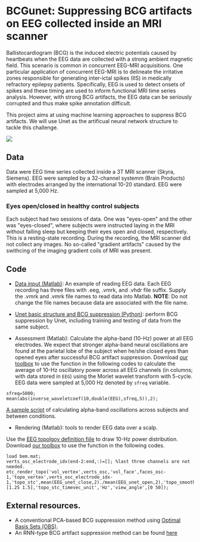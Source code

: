 # BCGunet: Suppressing BCG artifacts on EEG collected inside an MRI scanner

Ballistocardiogram (BCG) is the induced electric potentials caused by heartbeats when the EEG data are collected with a strong ambient magnetic field. This scenario is common in concurrent EEG-MRI acquisitions. One particular application of concurrent EEG-MRI is to delineate the irritative zones responsible for generating inter-ictal spikes (IIS) in medically refractory epilepsy patients. Specifically, EEG is used to detect onsets of spikes and these timing are used to inform functional MRI time series analysis. However, with strong BCG artifacts, the EEG data can be seriously corrupted and thus make spike annotation difficult.

This project aims at using machine learning approaches to suppress BCG artifacts. We will use Unet as the artificual neural network structure to tackle this challenge.

![](https://github.com/fahsuanlin/BCGunet/blob/main/images/alpha_annot.png)

## Data

Data were EEG time series collected inside a 3T MRI scanner (Skyra, Siemens). EEG were sampled by a 32-channel systemm (Brain Products) with electrodes arranged by the international 10-20 standard. EEG were sampled at 5,000 Hz.

### Eyes open/closed in healthy control subjects
Each subject had two sessions of data. One was "eyes-open" and the other was "eyes-closed", where subjects were instructed laying in the MRI without falling sleep but keeping their eyes open and closed, respectively. This is a resting-state recording. 
During the recording, the MRI scanner did not collect any images. No so-called "gradient artifacts" caused by the swithcing of the imaging gradient coils of MRI was present.

## Code
- [Data input (Matlab)](https://github.com/fahsuanlin/BCGunet/blob/main/matlab/read_eeg.m): An example of reading EEG data. Each EEG recording has three files with .eeg, .vmrk, and .vhdr file suffix. Supply the .vmrk and .vmrk file names to read data into Matlab.
**NOTE**: Do not change the file names because data are associated with the file name.

- [Unet basic structure and BCG suppression (Python)](https://github.com/fahsuanlin/BCGunet/blob/main/bcg_unet/unet1d-simple.ipynb): perform BCG suppression by Unet, including training and testing of data from the same subject.

- Assessment (Matlab): Calculate the alpha-band (10-Hz) power at all EEG electrodes. We expect that stronger alpha-band neural oscillations are found at the parietal lobe of the subject when he/she closed eyes than opened eyes after successful BCG artifact suppression. Download [our toolbox](https://github.com/fahsuanlin/fhlin_toolbox) to use the function in the following codes to calculate the average of 10-Hz oscillatory power across all EEG channels (in columns; with data stored in `EEG`) using the Morlet wavelet transform with 5-cycle. EEG data were sampled at 5,000 Hz denoted by `sfreq` variable.

```
sfreq=5000;
mean(abs(inverse_waveletcoef(10,double(EEG),sfreq,5)),2);
```
[A sample script](https://github.com/fahsuanlin/BCGunet/blob/main/matlab/calc_alpha_unet.m) of calculating alpha-band oscillations across subjects and between conditions.


- Rendering (Matlab): tools to render EEG data over a scalp.

Use the [EEG topolgoy definition fiile](https://github.com/fahsuanlin/BCGunet/blob/main/matlab/bem.mat) to draw 10-Hz power distribution. Download [our toolbox](https://github.com/fahsuanlin/fhlin_toolbox) to use the  function in the following codes.
```
load bem.mat;
verts_osc_electrode_idx(end-2:end,:)=[]; %last three channels are not needed.
etc_render_topo('vol_vertex',verts_osc,'vol_face',faces_osc-1,'topo_vertex',verts_osc_electrode_idx-1,'topo_stc',mean(EEG_unet_close,2)./mean(EEG_unet_open,2),'topo_smooth',10,'topo_threshold',[1.25 1.5],'topo_stc_timevec_unit','Hz','view_angle',[0 50]);
```

## External resources.
- A conventional PCA-based BCG suppression method using [Optimal Basis Sets (OBS)](https://www.sciencedirect.com/science/article/abs/pii/S1053811905004726?via%3Dihub).
- An RNN-type BCG artifact suppression method can be found [here](https://github.com/jiaangyao/BCGNet)

